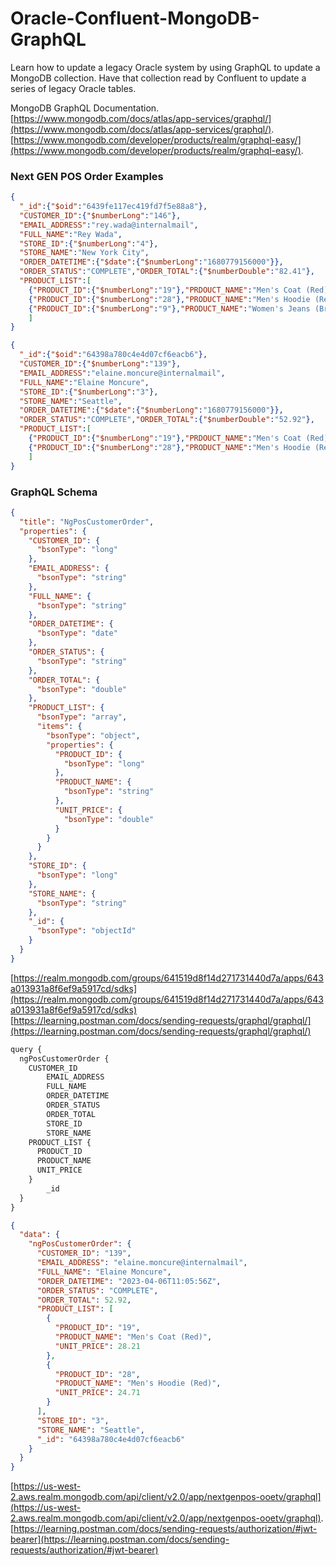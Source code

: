 # Oracle-Confluent-MongoDB-GraphQL
Learn how to update a legacy Oracle system by using GraphQL to update a MongoDB collection. Have that collection read by Confluent to update a series of legacy Oracle tables.

MongoDB GraphQL Documentation.  
[https://www.mongodb.com/docs/atlas/app-services/graphql/](https://www.mongodb.com/docs/atlas/app-services/graphql/).  
[https://www.mongodb.com/developer/products/realm/graphql-easy/](https://www.mongodb.com/developer/products/realm/graphql-easy/).  

### Next GEN POS Order Examples

```JSON
{
  "_id":{"$oid":"6439fe117ec419fd7f5e88a8"},
  "CUSTOMER_ID":{"$numberLong":"146"},
  "EMAIL_ADDRESS":"rey.wada@internalmail",
  "FULL_NAME":"Rey Wada",
  "STORE_ID":{"$numberLong":"4"},
  "STORE_NAME":"New York City",
  "ORDER_DATETIME":{"$date":{"$numberLong":"1680779156000"}},
  "ORDER_STATUS":"COMPLETE","ORDER_TOTAL":{"$numberDouble":"82.41"},
  "PRODUCT_LIST":[
    {"PRODUCT_ID":{"$numberLong":"19"},"PRDOUCT_NAME":"Men's Coat (Red)","UNIT_PRICE":{"$numberDouble":"28.21"}},
    {"PRODUCT_ID":{"$numberLong":"28"},"PRODUCT_NAME":"Men's Hoodie (Red)","UNIT_PRICE":{"$numberDouble":"24.71"}},
    {"PRODUCT_ID":{"$numberLong":"9"},"PRODUCT_NAME":"Women's Jeans (Brown)","UNIT_PRICE":{"$numberDouble":"29.49"}}
    ]
}

{
  "_id":{"$oid":"64398a780c4e4d07cf6eacb6"},
  "CUSTOMER_ID":{"$numberLong":"139"},
  "EMAIL_ADDRESS":"elaine.moncure@internalmail",
  "FULL_NAME":"Elaine Moncure",
  "STORE_ID":{"$numberLong":"3"},
  "STORE_NAME":"Seattle",
  "ORDER_DATETIME":{"$date":{"$numberLong":"1680779156000"}},
  "ORDER_STATUS":"COMPLETE","ORDER_TOTAL":{"$numberDouble":"52.92"},
  "PRODUCT_LIST":[
    {"PRODUCT_ID":{"$numberLong":"19"},"PRDOUCT_NAME":"Men's Coat (Red)","UNIT_PRICE":{"$numberDouble":"28.21"}},
    {"PRODUCT_ID":{"$numberLong":"28"},"PRODUCT_NAME":"Men's Hoodie (Red)","UNIT_PRICE":{"$numberDouble":"24.71"}}
    ]
}

```


### GraphQL Schema
```JSON
{
  "title": "NgPosCustomerOrder",
  "properties": {
    "CUSTOMER_ID": {
      "bsonType": "long"
    },
    "EMAIL_ADDRESS": {
      "bsonType": "string"
    },
    "FULL_NAME": {
      "bsonType": "string"
    },
    "ORDER_DATETIME": {
      "bsonType": "date"
    },
    "ORDER_STATUS": {
      "bsonType": "string"
    },
    "ORDER_TOTAL": {
      "bsonType": "double"
    },
    "PRODUCT_LIST": {
      "bsonType": "array",
      "items": {
        "bsonType": "object",
        "properties": {
          "PRODUCT_ID": {
            "bsonType": "long"
          },
          "PRODUCT_NAME": {
            "bsonType": "string"
          },
          "UNIT_PRICE": {
            "bsonType": "double"
          }
        }
      }
    },
    "STORE_ID": {
      "bsonType": "long"
    },
    "STORE_NAME": {
      "bsonType": "string"
    },
    "_id": {
      "bsonType": "objectId"
    }
  }
}
```
[https://realm.mongodb.com/groups/641519d8f14d271731440d7a/apps/643a013931a8f6ef9a5917cd/sdks](https://realm.mongodb.com/groups/641519d8f14d271731440d7a/apps/643a013931a8f6ef9a5917cd/sdks)
[https://learning.postman.com/docs/sending-requests/graphql/graphql/](https://learning.postman.com/docs/sending-requests/graphql/graphql/)

```js
query {
  ngPosCustomerOrder {
    CUSTOMER_ID
		EMAIL_ADDRESS
		FULL_NAME
		ORDER_DATETIME
		ORDER_STATUS
		ORDER_TOTAL
		STORE_ID
		STORE_NAME
    PRODUCT_LIST {
      PRODUCT_ID
      PRODUCT_NAME
      UNIT_PRICE
    }
		_id
  }
}
```

```JSON
{
  "data": {
    "ngPosCustomerOrder": {
      "CUSTOMER_ID": "139",
      "EMAIL_ADDRESS": "elaine.moncure@internalmail",
      "FULL_NAME": "Elaine Moncure",
      "ORDER_DATETIME": "2023-04-06T11:05:56Z",
      "ORDER_STATUS": "COMPLETE",
      "ORDER_TOTAL": 52.92,
      "PRODUCT_LIST": [
        {
          "PRODUCT_ID": "19",
          "PRODUCT_NAME": "Men's Coat (Red)",
          "UNIT_PRICE": 28.21
        },
        {
          "PRODUCT_ID": "28",
          "PRODUCT_NAME": "Men's Hoodie (Red)",
          "UNIT_PRICE": 24.71
        }
      ],
      "STORE_ID": "3",
      "STORE_NAME": "Seattle",
      "_id": "64398a780c4e4d07cf6eacb6"
    }
  }
}
```

[https://us-west-2.aws.realm.mongodb.com/api/client/v2.0/app/nextgenpos-ooetv/graphql](https://us-west-2.aws.realm.mongodb.com/api/client/v2.0/app/nextgenpos-ooetv/graphql).  
[https://learning.postman.com/docs/sending-requests/authorization/#jwt-bearer](https://learning.postman.com/docs/sending-requests/authorization/#jwt-bearer)
